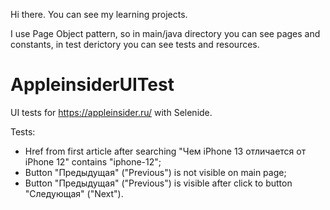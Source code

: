Hi there. You can see my learning projects. 

I use Page Object pattern, so in main/java directory you can see pages and constants, in test derictory you can see tests and resources. 

      
      
# AppleinsiderUITest 
UI tests for https://appleinsider.ru/ with Selenide.

Tests:
- Href from first article after searching "Чем iPhone 13 отличается от iPhone 12" contains "iphone-12";
- Button "Предыдущая" ("Previous") is not visible on main page;
- Button "Предыдущая" ("Previous") is visible after click to button "Следующая" ("Next"). 
